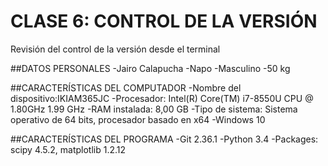 # CLASE 6: CONTROL DE LA VERSIÓN
Revisión del control de la versión desde el terminal

##DATOS PERSONALES
-Jairo Calapucha
-Napo
-Masculino
-50 kg

##CARACTERÍSTICAS DEL COMPUTADOR
-Nombre del dispositivo:IKIAM365JC
-Procesador: Intel(R) Core(TM) i7-8550U CPU @ 1.80GHz   1.99 GHz
-RAM instalada: 8,00 GB
-Tipo de sistema: Sistema operativo de 64 bits, procesador basado en x64
-Windows 10

##CARACTERÍSTICAS DEL PROGRAMA
-Git 2.36.1
-Python 3.4
-Packages: scipy 4.5.2, matplotlib 1.2.12
